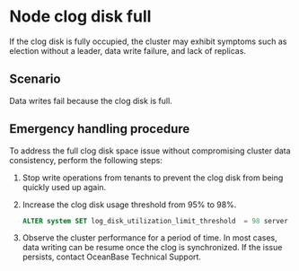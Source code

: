Node clog disk full
===================================

If the clog disk is fully occupied, the cluster may exhibit symptoms such as election without a leader, data write failure, and lack of replicas.

Scenario
-------------------------

Data writes fail because the clog disk is full.

Emergency handling procedure
---------------------------

To address the full clog disk space issue without compromising cluster data consistency, perform the following steps:

1. Stop write operations from tenants to prevent the clog disk from being quickly used up again.

2. Increase the clog disk usage threshold from 95% to 98%.

   ```sql
   ALTER system SET log_disk_utilization_limit_threshold  = 98 server ='[IP address]:2882';
   ```

3. Observe the cluster performance for a period of time. In most cases, data writing can be resume once the clog is synchronized. If the issue persists, contact OceanBase Technical Support.
